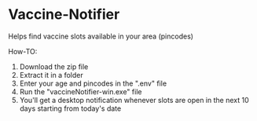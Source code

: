 # Vaccine-Notifier
Helps find vaccine slots available in your area (pincodes)

How-TO:

1) Download the zip file  
2) Extract it in a folder  
3) Enter your age and pincodes in the ".env" file  
4) Run the "vaccineNotifier-win.exe" file  
5) You'll get a desktop notification whenever slots are open in the next 10 days starting from today's date
